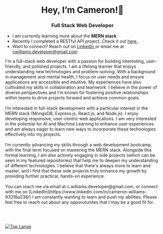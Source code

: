 
<h1 align="center"> Hey, I’m Cameron!👋</h1>
<h3 align="center"> Full Stack Web Developer </h3>

- I am currently learning more about the **MERN stack**
- Recently I completed a RESTful API project. Check it out <a href="https://github.com/CameronWD/Restful-API-Project-Assessment"> here </a>.
- Want to connect? Reach out on <a href="https://www.linkedin.com/in/cameron-williams-93318a238/"> LinkedIn </a> or email me at cwilliams.developer@gmail.com
<p> I'm a full-stack web developer with a passion for building interesting, user-friendly, and polished projects. I am a lifelong learner that enjoys understanding new technologies and problem-solving. With a background in management and mental health, I focus on user needs and ensure applications are accessible and intuitive. My experiences have also cultivated my skills in collaboration and teamwork. I believe in the power of diverse perspectives and I’m known for fostering positive relationships within teams to drive projects forward and achieve common goals.<br><br>
I’m interested in full-stack development with a particular interest in the MERN stack (MongoDB, Express.js, React.js, and Node.js). I enjoy developing responsive, user-centric web applications. I am very interested in the potential for AI and Machine Learning to enhance user experiences and am always eager to learn new ways to incorporate these technologies effectively into my projects.<br><br>
I’m currently advancing my skills through a web development bootcamp, with the final term focused on mastering the MERN stack. Alongside this formal learning, I am also actively engaging in side projects (which can be seen in my featured repositories) that help me to deepen my understanding of different technologies. I believe that there's always more to learn and master, and I find that these side projects truly enhance my growth by providing further practical, hands-on experience.<br><br>
You can reach me via email at c.williams.developer@gmail.com, or connect with me on [LinkedIn](https://www.linkedin.com/in/cameron-williams-93318a238/) I am constantly wanting to learn and push my abilities. Please feel free to reach out about any opporutunites that I may be a good fit for. </p> <br><br>

<!---
CameronWD/CameronWD is a ✨ special ✨ repository because its `README.md` (this file) appears on your GitHub profile.
You can click the Preview link to take a look at your changes.
--->

[![Top Langs](https://github-readme-stats.vercel.app/api/top-langs/?username=CameronWD&size_weight=0.5&count_weight=0.5&hide=shell,c&layout=compact)](https://github.com/anuraghazra/github-readme-stats)
